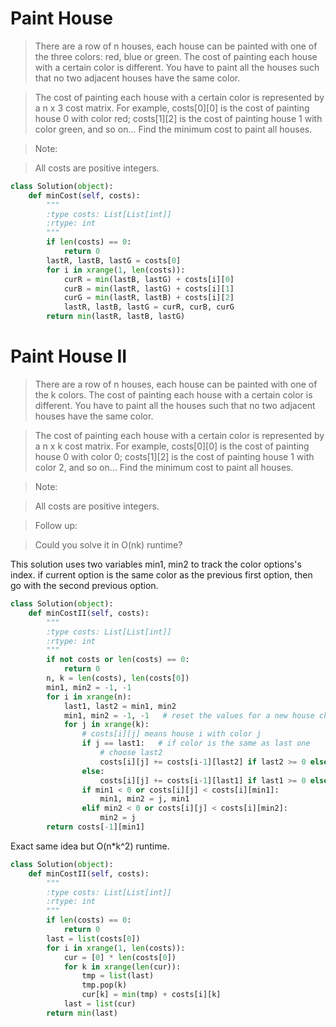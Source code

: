 # Paint House

> There are a row of n houses, each house can be painted with one of the three colors: red, blue or green. The cost of painting each house with a certain color is different. You have to paint all the houses such that no two adjacent houses have the same color.

> The cost of painting each house with a certain color is represented by a n x 3 cost matrix. For example, costs[0][0] is the cost of painting house 0 with color red; costs[1][2] is the cost of painting house 1 with color green, and so on... Find the minimum cost to paint all houses.

> Note:

> All costs are positive integers.

```Python
class Solution(object):
    def minCost(self, costs):
        """
        :type costs: List[List[int]]
        :rtype: int
        """
        if len(costs) == 0:
            return 0
        lastR, lastB, lastG = costs[0]
        for i in xrange(1, len(costs)):
            curR = min(lastB, lastG) + costs[i][0]
            curB = min(lastR, lastG) + costs[i][1]
            curG = min(lastR, lastB) + costs[i][2]
            lastR, lastB, lastG = curR, curB, curG
        return min(lastR, lastB, lastG) 
```

# Paint House II

> There are a row of n houses, each house can be painted with one of the k colors. The cost of painting each house with a certain color is different. You have to paint all the houses such that no two adjacent houses have the same color.

> The cost of painting each house with a certain color is represented by a n x k cost matrix. For example, costs[0][0] is the cost of painting house 0 with color 0; costs[1][2] is the cost of painting house 1 with color 2, and so on... Find the minimum cost to paint all houses.

> Note:

> All costs are positive integers.

> Follow up:

> Could you solve it in O(nk) runtime?

This solution uses two variables min1, min2 to track the color options's index. if current option is the same color as the previous first option, then go with the second previous option.

```Python
class Solution(object):
    def minCostII(self, costs):
        """
        :type costs: List[List[int]]
        :rtype: int
        """
        if not costs or len(costs) == 0:
            return 0
        n, k = len(costs), len(costs[0])
        min1, min2 = -1, -1
        for i in xrange(n):
            last1, last2 = min1, min2
            min1, min2 = -1, -1   # reset the values for a new house check
            for j in xrange(k):
                # costs[i][j] means house i with color j
                if j == last1:   # if color is the same as last one
                    # choose last2
                    costs[i][j] += costs[i-1][last2] if last2 >= 0 else 0
                else:
                    costs[i][j] += costs[i-1][last1] if last1 >= 0 else 0
                if min1 < 0 or costs[i][j] < costs[i][min1]:
                    min1, min2 = j, min1
                elif min2 < 0 or costs[i][j] < costs[i][min2]:
                    min2 = j
        return costs[-1][min1]
```

Exact same idea but O(n*k^2) runtime.

```Python
class Solution(object):
    def minCostII(self, costs):
        """
        :type costs: List[List[int]]
        :rtype: int
        """
        if len(costs) == 0:
            return 0
        last = list(costs[0])
        for i in xrange(1, len(costs)):
            cur = [0] * len(costs[0])
            for k in xrange(len(cur)):
                tmp = list(last)
                tmp.pop(k)
                cur[k] = min(tmp) + costs[i][k]
            last = list(cur)
        return min(last)
```
